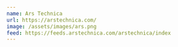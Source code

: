 ```yaml
---
name: Ars Technica
url: https://arstechnica.com/
image: /assets/images/ars.png
feed: https://feeds.arstechnica.com/arstechnica/index
---
```


